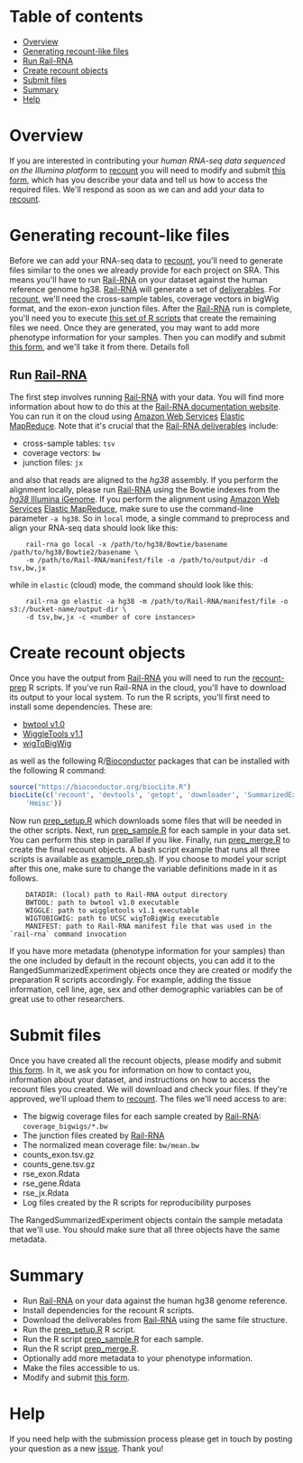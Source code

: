 
# Table of contents

- [Overview](#overview)
- [Generating recount-like files](#generating-recount-like-files)
- [Run Rail-RNA](#run-rail-rna)
- [Create recount objects](#create-recount-objects)
- [Submit files](#submit-files)
- [Summary](#summary)
- [Help](#help)


# Overview

If you are interested in contributing your *human RNA-seq data sequenced on the Illumina platform* to [recount](https://jhubiostatistics.shinyapps.io/recount/) you will need to modify and submit [this form](https://github.com/leekgroup/recount-contributions/issues/new), which has you describe your data and tell us how to access the required files. We'll respond as soon as we can and add your data to [recount](https://jhubiostatistics.shinyapps.io/recount/).

# Generating recount-like files

Before we can add your RNA-seq data to [recount](https://jhubiostatistics.shinyapps.io/recount/), you'll need to generate files similar to the ones we already provide for each project on SRA. This means you'll have to run [Rail-RNA](rail.bio) on your dataset against the human reference genome hg38. [Rail-RNA](rail.bio) will generate a set of [deliverables](http://docs.rail.bio/deliverables/). For [recount](https://jhubiostatistics.shinyapps.io/recount/), we'll need the cross-sample tables, coverage vectors in bigWig format, and the exon-exon junction files. After the [Rail-RNA](rail.bio) run is complete, you'll need you to execute [this set of R scripts](https://github.com/leekgroup/recount-website/tree/master/recount-prep) that create the remaining files we need. Once they are generated, you may want to add more phenotype information for your samples. Then you can modify and submit [this form](https://github.com/leekgroup/recount-contributions/issues/new), and we'll take it from there. Details foll

## Run [Rail-RNA](rail.bio)

The first step involves running [Rail-RNA](rail.bio) with your data. You will find more information about how to do this at the [Rail-RNA documentation website](http://docs.rail.bio/). You can run it on the cloud using [Amazon Web Services](http://aws.amazon.com/) [Elastic MapReduce](http://aws.amazon.com/elasticmapreduce/). Note that it's crucial that the [Rail-RNA deliverables](http://docs.rail.bio/deliverables/) include:

* cross-sample tables: `tsv`
* coverage vectors: `bw`
* junction files: `jx`

and also that reads are aligned to the _hg38_ assembly. If you perform the alignment locally, please run [Rail-RNA](rail.bio) using the Bowtie indexes from the [_hg38_ Illumina iGenome](ftp://igenome:G3nom3s4u@ussd-ftp.illumina.com/Homo_sapiens/UCSC/hg38/Homo_sapiens_UCSC_hg38.tar.gz). If you perform the alignment using [Amazon Web Services](http://aws.amazon.com/) [Elastic MapReduce](http://aws.amazon.com/elasticmapreduce/), make sure to use the command-line parameter `-a hg38`. So in `local` mode, a single command to preprocess and align your RNA-seq data should look like this:

        rail-rna go local -x /path/to/hg38/Bowtie/basename /path/to/hg38/Bowtie2/basename \
        -m /path/to/Rail-RNA/manifest/file -o /path/to/output/dir -d tsv,bw,jx

while in `elastic` (cloud) mode, the command should look like this:

        rail-rna go elastic -a hg38 -m /path/to/Rail-RNA/manifest/file -o s3://bucket-name/output-dir \
        -d tsv,bw,jx -c <number of core instances>

# Create recount objects

Once you have the output from [Rail-RNA](rail.bio) you will need to run the [recount-prep](https://github.com/leekgroup/recount-website/tree/master/recount-prep) R scripts. If you've run Rail-RNA in the cloud, you'll have to download its output to your local system. To run the R scripts, you'll first need to install some dependencies. These are:

* [bwtool v1.0](https://github.com/CRG-Barcelona/bwtool)
* [WiggleTools v1.1](https://github.com/Ensembl/WiggleTools)
* [wigToBigWig](http://hgdownload.cse.ucsc.edu/admin/exe/)

as well as the following R/[Bioconductor](https://www.bioconductor.org/) packages that can be installed with the following R command:

```R
source("https://bioconductor.org/biocLite.R")
biocLite(c('recount', 'devtools', 'getopt', 'downloader', 'SummarizedExperiment'
    'Hmisc'))
```

Now run [prep_setup.R](https://github.com/leekgroup/recount-website/blob/master/recount-prep/prep_setup.R) which downloads some files that will be needed in the other scripts. Next, run [prep_sample.R](https://github.com/leekgroup/recount-website/blob/master/recount-prep/prep_sample.R) for each sample in your data set. You can perform this step in parallel if you like. Finally, run [prep_merge.R](https://github.com/leekgroup/recount-website/blob/master/recount-prep/prep_merge.R) to create the final recount objects. A bash script example that runs all three scripts is available as [example_prep.sh](https://github.com/leekgroup/recount-website/blob/master/recount-prep/example_prep.sh). If you choose to model your script after this one, make sure to change the variable definitions made in it as follows.

        DATADIR: (local) path to Rail-RNA output directory
        BWTOOL: path to bwtool v1.0 executable
        WIGGLE: path to wiggletools v1.1 executable
        WIGTOBIGWIG: path to UCSC wigToBigWig executable
        MANIFEST: path to Rail-RNA manifest file that was used in the `rail-rna` command invocation

If you have more metadata (phenotype information for your samples) than the one included by default in the recount objects, you can add it to the RangedSummarizedExperiment objects once they are created or modify the preparation R scripts accordingly. For example, adding the tissue information, cell line, age, sex and other demographic variables can be of great use to other researchers.

# Submit files

Once you have created all the recount objects, please modify and submit [this form](https://github.com/leekgroup/recount-contributions/issues/new). In it, we ask you for information on how to contact you, information about your dataset, and  instructions on how to access the recount files you created. We will download and check your files. If they're approved, we'll upload them to [recount](https://jhubiostatistics.shinyapps.io/recount/). The files we'll need access to are:

* The bigwig coverage files for each sample created by [Rail-RNA](rail.bio): `coverage_bigwigs/*.bw`
* The junction files created by [Rail-RNA](rail.bio)
* The normalized mean coverage file: `bw/mean.bw`
* counts_exon.tsv.gz
* counts_gene.tsv.gz
* rse_exon.Rdata
* rse_gene.Rdata
* rse_jx.Rdata
* Log files created by the R scripts for reproducibility purposes

The RangedSummarizedExperiment objects contain the sample metadata that we'll use. You should make sure that all three objects have the same metadata.

# Summary

* Run [Rail-RNA](rail.bio) on your data against the human hg38 genome reference.
* Install dependencies for the recount R scripts.
* Download the deliverables from [Rail-RNA](rail.bio) using the same file structure.
* Run the [prep_setup.R](https://github.com/leekgroup/recount-website/blob/master/recount-prep/prep_setup.R) R script.
* Run the R script [prep_sample.R](https://github.com/leekgroup/recount-website/blob/master/recount-prep/prep_sample.R) for each sample.
* Run the R script [prep_merge.R](https://github.com/leekgroup/recount-website/blob/master/recount-prep/prep_merge.R).
* Optionally add more metadata to your phenotype information.
* Make the files accessible to us.
* Modify and submit [this form](https://github.com/leekgroup/recount-contributions/issues/new).

# Help

If you need help with the submission process please get in touch by posting your question as a new [issue](https://github.com/leekgroup/recount-contributions/issues). Thank you!

